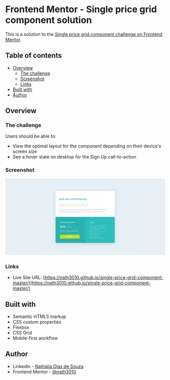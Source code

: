 # Frontend Mentor - Single price grid component solution

This is a solution to the [Single price grid component challenge on Frontend Mentor](https://www.frontendmentor.io/challenges/single-price-grid-component-5ce41129d0ff452fec5abbbc).

## Table of contents

- [Overview](#overview)
  - [The challenge](#the-challenge)
  - [Screenshot](#screenshot)
  - [Links](#links)
- [Built with](#built-with)
- [Author](#author)

## Overview

### The challenge

Users should be able to:

- View the optimal layout for the component depending on their device's screen size
- See a hover state on desktop for the Sign Up call-to-action

### Screenshot

![Screenshot](./assets/images/Screenshot.png)

### Links

- Live Site URL: [https://nath3010.github.io/single-price-grid-component-master/](https://nath3010.github.io/single-price-grid-component-master/)

## Built with

- Semantic HTML5 markup
- CSS custom properties
- Flexbox
- CSS Grid
- Mobile-first workflow

## Author

- Linkedin - [Nathalia Dias de Souza](https://www.linkedin.com/in/nathalia-dias-de-souza-08964b130/)
- Frontend Mentor - [@nath3010](https://www.frontendmentor.io/profile/nath3010)
